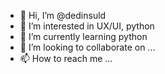- 👋 Hi, I’m @dedinsuld
- 👀 I’m interested in UX/UI, python 
- 🌱 I’m currently learning python
- 💞️ I’m looking to collaborate on ...
- 📫 How to reach me ...

<!---
dedinsuld/dedinsuld is a ✨ special ✨ repository because its `README.md` (this file) appears on your GitHub profile.
You can click the Preview link to take a look at your changes.
--->
